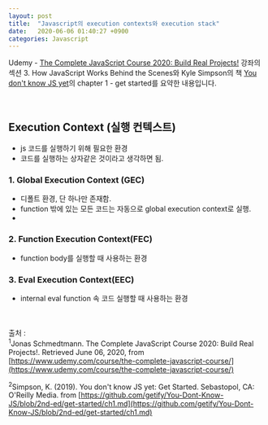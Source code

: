 ```yaml
---
layout: post
title:  "Javascript의 execution contexts와 execution stack"
date:   2020-06-06 01:40:27 +0900
categories: Javascript
---
```


Udemy - [The Complete JavaScript Course 2020: Build Real Projects!](https://www.udemy.com/course/the-complete-javascript-course/) 강좌의 섹션 3. How JavaScript Works Behind the Scenes와 Kyle Simpson의 책 [You don't know JS yet]((https://github.com/getify/You-Dont-Know-JS/blob/2nd-ed/get-started/ch1.md))의 chapter 1 - get started를 요약한 내용입니다. 

<br/>


## Execution Context (실행 컨텍스트)
- js 코드를 실행하기 위해 필요한 환경
- 코드를 실행하는 상자같은 것이라고 생각하면 됨. 

### 1. Global Execution Context (GEC)
- 디폴트 환경, 단 하나만 존재함. 
- function 밖에 있는 모든 코드는 자동으로 global execution context로 실행.
- 

### 2. Function Execution Context(FEC)
- function body를 실행할 때 사용하는 환경

### 3. Eval Execution Context(EEC)
- internal eval function 속 코드 실행할 때 사용하는 환경 

<br/><br/>
출처 : <br/>
<sup>1</sup>Jonas Schmedtmann. The Complete JavaScript Course 2020: Build Real Projects!. Retrieved June 06, 2020, from [https://www.udemy.com/course/the-complete-javascript-course/](https://www.udemy.com/course/the-complete-javascript-course/)<br/>

<sup>2</sup>Simpson, K. (2019). You don't know JS yet: Get Started. Sebastopol, CA: O'Reilly Media. from [https://github.com/getify/You-Dont-Know-JS/blob/2nd-ed/get-started/ch1.md](https://github.com/getify/You-Dont-Know-JS/blob/2nd-ed/get-started/ch1.md)